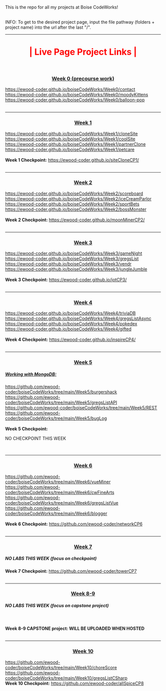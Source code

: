 This is the repo for all my projects at Boise CodeWorks!
<br /><br />

<p>
	INFO:
	To get to the desired project page, input the file pathway (folders + project name) into the url after the last "/".
</p>

<hr />

<div>
	<h1 style="text-align:center; color:red;"><b>|  Live Page Project Links |</b></h1><br />
	
<h3 style="text-align:center;"><u>Week 0 (precourse work)</u></h3>
<a href="https://ewood-coder.github.io/boiseCodeWorks/Week0/contact" target="_blank">
			https://ewood-coder.github.io/boiseCodeWorks/Week0/contact</a><br />

<a href="https://ewood-coder.github.io/boiseCodeWorks/Week0/moodyKittens" target="_blank">
			https://ewood-coder.github.io/boiseCodeWorks/Week0/moodyKittens</a><br />

<a href="https://ewood-coder.github.io/boiseCodeWorks/Week0/balloon-pop" target="_blank">
			https://ewood-coder.github.io/boiseCodeWorks/Week0/balloon-pop</a><br /><br />

<hr />

<h3 style="text-align:center;"><u>Week 1</u></h3>
<a href="https://ewood-coder.github.io/boiseCodeWorks/Week1/cloneSite" target="_blank">
			https://ewood-coder.github.io/boiseCodeWorks/Week1/cloneSite</a><br />

<a href="https://ewood-coder.github.io/boiseCodeWorks/Week1/coolSite" target="_blank">
			https://ewood-coder.github.io/boiseCodeWorks/Week1/coolSite</a><br />

<a href="https://ewood-coder.github.io/boiseCodeWorks/Week1/partnerClone" target="_blank">
			https://ewood-coder.github.io/boiseCodeWorks/Week1/partnerClone</a><br />

<a href="https://ewood-coder.github.io/boiseCodeWorks/Week1/petcare" target="_blank">
			https://ewood-coder.github.io/boiseCodeWorks/Week1/petcare</a><br /><br />

<span>
<b>Week 1 Checkpoint:</b>
<a href="https://ewood-coder.github.io/siteCloneCP1/" target="_blank">
			 https://ewood-coder.github.io/siteCloneCP1/</a><br /><br />
</span>

<hr />

<h3 style="text-align:center;"><u>Week 2</u></h3>
<a href="https://ewood-coder.github.io/boiseCodeWorks/Week2/scoreboard" target="_blank">
			https://ewood-coder.github.io/boiseCodeWorks/Week2/scoreboard</a><br />

<a href="https://ewood-coder.github.io/boiseCodeWorks/Week2/iceCreamParlor" target="_blank">
			https://ewood-coder.github.io/boiseCodeWorks/Week2/iceCreamParlor</a><br />

<a href="https://ewood-coder.github.io/boiseCodeWorks/Week2/sportBets" target="_blank">
			https://ewood-coder.github.io/boiseCodeWorks/Week2/sportBets</a><br />

<a href="https://ewood-coder.github.io/boiseCodeWorks/Week2/bossMonster" target="_blank">
			https://ewood-coder.github.io/boiseCodeWorks/Week2/bossMonster</a><br /><br />

<span>
<b>Week 2 Checkpoint:</b>
<a href="https://ewood-coder.github.io/moonMinerCP2/" target="_blank">
			https://ewood-coder.github.io/moonMinerCP2/</a><br /><br />
</span>

<hr />

<h3 style="text-align:center;"><u>Week 3</u></h3>
<a href="https://ewood-coder.github.io/boiseCodeWorks/Week3/gameNight" target="_blank">
			https://ewood-coder.github.io/boiseCodeWorks/Week3/gameNight</a><br />

<a href="https://ewood-coder.github.io/boiseCodeWorks/Week3/gregsList" target="_blank">
			https://ewood-coder.github.io/boiseCodeWorks/Week3/gregsList</a><br />

<a href="https://ewood-coder.github.io/boiseCodeWorks/Week3/vendr" target="_blank">
			https://ewood-coder.github.io/boiseCodeWorks/Week3/vendr</a><br />

<a href="https://ewood-coder.github.io/boiseCodeWorks/Week3/jungleJumble" target="_blank">
			https://ewood-coder.github.io/boiseCodeWorks/Week3/jungleJumble</a><br /><br />

<span>
<b>Week 3 Checkpoint:</b>
<a href="https://ewood-coder.github.io/jotCP3/" target="_blank">
			https://ewood-coder.github.io/jotCP3/</a><br /><br />
</span>

<hr />

<h3 style="text-align:center;"><u>Week 4</u></h3>
<a href="https://ewood-coder.github.io/boiseCodeWorks/Week4/triviaDB" target="_blank">
			https://ewood-coder.github.io/boiseCodeWorks/Week4/triviaDB</a><br />

<a href="https://ewood-coder.github.io/boiseCodeWorks/Week4/gregsListAsync" target="_blank">
			https://ewood-coder.github.io/boiseCodeWorks/Week4/gregsListAsync</a><br />

<a href="https://ewood-coder.github.io/boiseCodeWorks/Week4/pokedex" target="_blank">
			https://ewood-coder.github.io/boiseCodeWorks/Week4/pokedex</a><br />

<a href="https://ewood-coder.github.io/boiseCodeWorks/Week4/gifted" target="_blank">
			https://ewood-coder.github.io/boiseCodeWorks/Week4/gifted</a><br /><br />

<span>
<b>Week 4 Checkpoint:</b>
<a href="https://ewood-coder.github.io/inspireCP4/" target="_blank">
			https://ewood-coder.github.io/inspireCP4/</a><br /><br />
</span>

<hr />

<h3 style="text-align:center;"><u>Week 5</u></h3>
<h5><u>Working with MongoDB:</u></h5>
<a href="https://github.com/ewood-coder/boiseCodeWorks/tree/main/Week5/burgershack" target="_blank">
			https://github.com/ewood-coder/boiseCodeWorks/tree/main/Week5/burgershack</a><br />

<a href="https://github.com/ewood-coder/boiseCodeWorks/tree/main/Week5/gregsListAPI" target="_blank">
			https://github.com/ewood-coder/boiseCodeWorks/tree/main/Week5/gregsListAPI</a><br />

<a href="https://github.com/ewood-coder/boiseCodeWorks/tree/main/Week5/REST" target="_blank">
			https://github.com/ewood-coder/boiseCodeWorks/tree/main/Week5/REST</a><br />

<a href="https://github.com/ewood-coder/boiseCodeWorks/tree/main/Week5/bugLog" target="_blank">
			https://github.com/ewood-coder/boiseCodeWorks/tree/main/Week5/bugLog</a><br /><br />

<span>
<b>Week 5 Checkpoint:</b>
<p>NO CHECKPOINT THIS WEEK</p>
</span><br />

<hr />

<h3 style="text-align:center;"><u>Week 6</u></h3>
<a href="https://github.com/ewood-coder/boiseCodeWorks/tree/main/Week6/vueMiner" target="_blank">
			https://github.com/ewood-coder/boiseCodeWorks/tree/main/Week6/vueMiner</a><br />

<a href="https://github.com/ewood-coder/boiseCodeWorks/tree/main/Week6/cwFineArts" target="_blank">
			https://github.com/ewood-coder/boiseCodeWorks/tree/main/Week6/cwFineArts</a><br />

<a href="https://github.com/ewood-coder/boiseCodeWorks/tree/main/Week6/gregsListVue" target="_blank">
			https://github.com/ewood-coder/boiseCodeWorks/tree/main/Week6/gregsListVue</a><br />

<a href="https://github.com/ewood-coder/boiseCodeWorks/tree/main/Week6/blogger" target="_blank">
			https://github.com/ewood-coder/boiseCodeWorks/tree/main/Week6/blogger</a><br /><br />

<span>
<b>Week 6 Checkpoint:</b>
<a href="https://github.com/ewood-coder/networkCP6" target="_blank">
			https://github.com/ewood-coder/networkCP6</a><br /><br />
</span>

<hr />

<h3 style="text-align:center;"><u>Week 7</u></h3>
<h5><b>NO LABS THIS WEEK (focus on checkpoint)</b></h5>

<span>
<b>Week 7 Checkpoint:</b>
<a href="https://github.com/ewood-coder/towerCP7" target="_blank">
			https://github.com/ewood-coder/towerCP7</a><br /><br />
</span>

<hr />

<h3 style="text-align:center;"><u>Week 8-9</u></h3>
<h5><b>NO LABS THIS WEEK (focus on capstone project)</b></h5><br /><br />


<span>
<b>Week 8-9 CAPSTONE project: WILL BE UPLOADED WHEN HOSTED</b><br /><br />
<!-- <a href="https://github.com/ewood-coder/towerCP7" target="_blank">
			https://github.com/ewood-coder/towerCP7</a> -->
</span>

<hr />

<h3 style="text-align:center;"><u>Week 10</u></h3>
<a href="https://github.com/ewood-coder/boiseCodeWorks/tree/main/Week10/choreScore" target="_blank">
			https://github.com/ewood-coder/boiseCodeWorks/tree/main/Week10/choreScore</a><br />

<a href="https://github.com/ewood-coder/boiseCodeWorks/tree/main/Week10/gregsListCSharp" target="_blank">
			https://github.com/ewood-coder/boiseCodeWorks/tree/main/Week10/gregsListCSharp</a><br />

<span>
<b>Week 10 Checkpoint:</b>
<a href="https://github.com/ewood-coder/allSpiceCP8" target="_blank">
			https://github.com/ewood-coder/allSpiceCP8</a><br /><br />
</span>

</div>